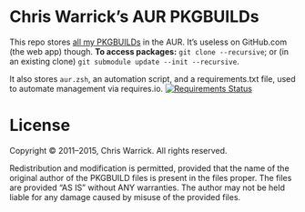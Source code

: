 Chris Warrick’s AUR PKGBUILDs
=============================

This repo stores [all my PKGBUILDs](https://aur4.archlinux.org/packages/?SeB=m&K=Kwpolska) in the AUR.  It’s useless on GitHub.com (the web app) though.  **To access packages:** `git clone --recursive`; or (in an existing clone) `git submodule update --init --recursive`.

It also stores `aur.zsh`, an automation script, and a requirements.txt file, used to automate management via requires.io. [![Requirements Status](https://requires.io/github/Kwpolska/aur-pkgbuilds/requirements.svg?branch=master)](https://requires.io/github/Kwpolska/aur-pkgbuilds/requirements/?branch=master)

License
=======

Copyright © 2011–2015, Chris Warrick.
All rights reserved.

Redistribution and modification is permitted, provided that the name
of the original author of the PKGBUILD files is present in the files
proper.  The files are provided “AS IS” without ANY warranties.  The
author may not be held liable for any damage caused by misuse of the
provided files.
